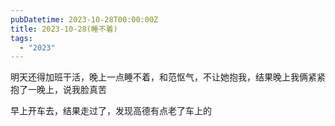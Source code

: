 ```yaml
---
pubDatetime: 2023-10-28T00:00:00Z
title: 2023-10-28(睡不着)
tags:
  - "2023"
---
```


明天还得加班干活，晚上一点睡不着，和范怄气，不让她抱我，结果晚上我俩紧紧抱了一晚上，说我脸真苦

早上开车去，结果走过了，发现高德有点老了车上的
